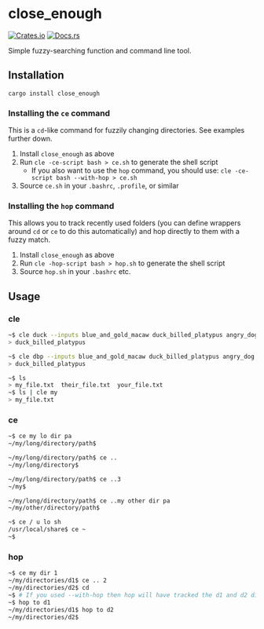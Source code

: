 close_enough
===

[![Crates.io](https://img.shields.io/crates/v/close_enough.svg)](https://crates.io/crates/close_enough)
[![Docs.rs](https://docs.rs/close_enough/badge.svg)](https://docs.rs/close_enough/0.5.0/close_enough/)

Simple fuzzy-searching function and command line tool.


Installation
---

`cargo install close_enough`


### Installing the `ce` command

This is a `cd`-like command for fuzzily changing directories. See examples further down.

1.  Install `close_enough` as above
2.  Run `cle -ce-script bash > ce.sh` to generate the shell script
    - If you also want to use the `hop` command, you should use: `cle -ce-script bash --with-hop > ce.sh`
3.  Source `ce.sh` in your `.bashrc`, `.profile`, or similar

### Installing the `hop` command

This allows you to track recently used folders (you can define wrappers around `cd` or `ce` to do this automatically) and hop directly to them with a fuzzy match.

1.  Install `close_enough` as above
2.  Run `cle -hop-script bash > hop.sh` to generate the shell script
3.  Source `hop.sh` in your `.bashrc` etc.


Usage
---

### cle

```sh
~$ cle duck --inputs blue_and_gold_macaw duck_billed_platypus angry_dog
> duck_billed_platypus

~$ cle dbp --inputs blue_and_gold_macaw duck_billed_platypus angry_dog
> duck_billed_platypus
```

```sh
~$ ls
> my_file.txt  their_file.txt  your_file.txt
~$ ls | cle my
> my_file.txt
```


### ce

```sh
~$ ce my lo dir pa
~/my/long/directory/path$
```

```sh
~/my/long/directory/path$ ce ..
~/my/long/directory$
```

```sh
~/my/long/directory/path$ ce ..3
~/my$
```

```sh
~/my/long/directory/path$ ce ..my other dir pa
~/my/other/directory/path$
```

```sh
~$ ce / u lo sh
/usr/local/share$ ce ~
~$
```


### hop

```sh
~$ ce my dir 1
~/my/directories/d1$ ce .. 2
~/my/directories/d2$ cd
~$ # If you used --with-hop then hop will have tracked the d1 and d2 dirs
~$ hop to d1
~/my/directories/d1$ hop to d2
~/my/directories/d2$
```
